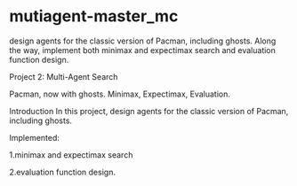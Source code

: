 # mutiagent-master_mc
design agents for the classic version of Pacman, including ghosts. Along the way, implement both minimax and expectimax search and evaluation function design.

Project 2: Multi-Agent Search

Pacman, now with ghosts.
Minimax, Expectimax,
Evaluation.  

Introduction
In this project, design agents for the classic version of Pacman, including ghosts.

Implemented:

1.minimax and expectimax search

2.evaluation function design.

